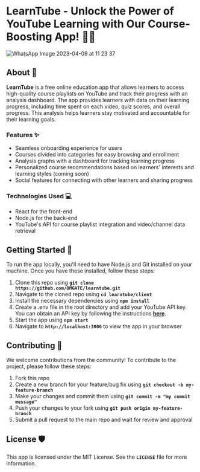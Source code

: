 # **LearnTube - Unlock the Power of YouTube Learning with Our Course-Boosting App! 👩‍🎓**
![WhatsApp Image 2023-04-09 at 11 23 37](https://user-images.githubusercontent.com/41827102/230762848-37cad02f-73ee-47c7-8861-90d5c6141020.jpg)

## **About 🚀**

**LearnTube** is a free online education app that allows learners to access high-quality course playlists on YouTube and track their progress with an analysis dashboard. The app provides learners with data on their learning progress, including time spent on each video, quiz scores, and overall progress. This analysis helps learners stay motivated and accountable for their learning goals.

### **Features ✨**

- Seamless onboarding experience for users
- Courses divided into categories for easy browsing and enrollment
- Analysis graphs with a dashboard for tracking learning progress
- Personalized course recommendations based on learners' interests and learning styles (coming soon)
- Social features for connecting with other learners and sharing progress

### **Technologies Used 💻**

- React for the front-end
- Node.js for the back-end
- YouTube's API for course playlist integration and video/channel data retrieval

## **Getting Started 👋**

To run the app locally, you'll need to have Node.js and Git installed on your machine. Once you have these installed, follow these steps:

1. Clone this repo using **`git clone https://github.com/OMGATE/learntube.git`**
2. Navigate to the cloned repo using **`cd learntube/client`**
3. Install the necessary dependencies using **`npm install`**
4. Create a .env file in the root directory and add your YouTube API key. You can obtain an API key by following the instructions **[here](https://developers.google.com/youtube/registering_an_application)**.
5. Start the app using **`npm start`**
6. Navigate to **`http://localhost:3000`** to view the app in your browser

## **Contributing 🤝**

We welcome contributions from the community! To contribute to the project, please follow these steps:

1. Fork this repo
2. Create a new branch for your feature/bug fix using **`git checkout -b my-feature-branch`**
3. Make your changes and commit them using **`git commit -m "my commit message"`**
4. Push your changes to your fork using **`git push origin my-feature-branch`**
5. Submit a pull request to the main repo and wait for review and approval

## **License 🛡**

This app is licensed under the MIT License. See the **`LICENSE`** file for more information.
